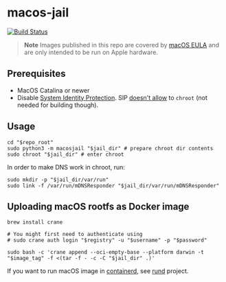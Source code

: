 # macos-jail

[![Build Status](https://github.com/macOScontainers/macos-jail/workflows/CI/badge.svg?branch=main)](https://github.com/macOScontainers/macos-jail/actions?query=branch:main)

> **Note**
> Images published in this repo are covered by [macOS EULA](https://www.apple.com/legal/sla/) and are only intended to be run on Apple hardware.

## Prerequisites

* MacOS Catalina or newer
* Disable [System Identity Protection](https://developer.apple.com/documentation/security/disabling_and_enabling_system_integrity_protection).
SIP [doesn't allow](https://github.com/containerd/containerd/discussions/5525#discussioncomment-2685649) to `chroot` (not needed for building though).

## Usage

```shell
cd "$repo_root"
sudo python3 -m macosjail "$jail_dir" # prepare chroot dir contents
sudo chroot "$jail_dir" # enter chroot
```

In order to make DNS work in chroot, run:

```shell
sudo mkdir -p "$jail_dir/var/run"
sudo link -f /var/run/mDNSResponder "$jail_dir/var/run/mDNSResponder"
```

## Uploading macOS rootfs as Docker image

```shell
brew install crane

# You might first need to authenticate using
# sudo crane auth login "$registry" -u "$username" -p "$password"

sudo bash -c 'crane append --oci-empty-base --platform darwin -t "$image_tag" -f <(tar -f - -c -C "$jail_dir" .)'
```

If you want to run macOS image in [containerd](https://containerd.io), see [rund](https://github.com/macOScontainers/rund) project.
